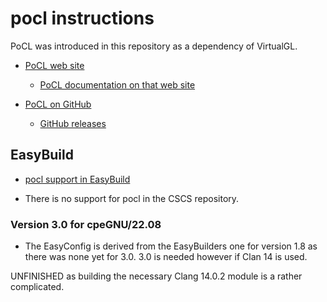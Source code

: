 # pocl instructions

PoCL was introduced in this repository as a dependency of VirtualGL.

-   [PoCL web site](http://portablecl.org/)
    
    -   [PoCL documentation on that web site](http://portablecl.org/docs/html/)
    
-   [PoCL on GitHub](https://github.com/pocl/pocl)
    
    -   [GitHub releases](https://github.com/pocl/pocl)
    
    
## EasyBuild 

-   [pocl support in EasyBuild](https://github.com/easybuilders/easybuild-easyconfigs/tree/develop/easybuild/easyconfigs/p/pocl)

-   There is no support for pocl in the CSCS repository.


### Version 3.0 for cpeGNU/22.08

-   The EasyConfig is derived from the EasyBuilders one for version 1.8 as
    there was none yet for 3.0. 3.0 is needed however if Clan 14 is used.
    
UNFINISHED as building the necessary Clang 14.0.2 module is a rather complicated.

